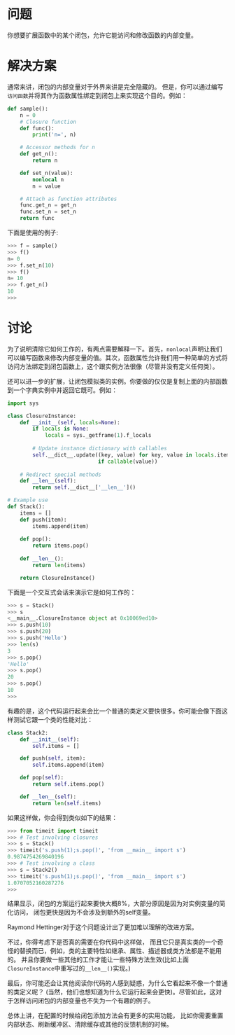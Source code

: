 # 问题
你想要扩展函数中的某个闭包，允许它能访问和修改函数的内部变量。

# 解决方案
通常来讲，闭包的内部变量对于外界来讲是完全隐藏的。 但是，你可以通过编写`访问函数`并将其作为函数属性绑定到闭包上来实现这个目的。例如：
```python
def sample():
    n = 0
    # Closure function
    def func():
        print('n=', n)

    # Accessor methods for n
    def get_n():
        return n

    def set_n(value):
        nonlocal n
        n = value

    # Attach as function attributes
    func.get_n = get_n
    func.set_n = set_n
    return func
```
下面是使用的例子:
```python
>>> f = sample()
>>> f()
n= 0
>>> f.set_n(10)
>>> f()
n= 10
>>> f.get_n()
10
>>>
```

# 讨论
为了说明清除它如何工作的，有两点需要解释一下。首先，`nonlocal`声明让我们可以编写函数来修改内部变量的值。其次，函数属性允许我们用一种简单的方式将访问方法绑定到闭包函数上，这个跟实例方法很像（尽管并没有定义任何类）。

还可以进一步的扩展，让闭包模拟类的实例。你要做的仅仅是复制上面的内部函数到一个字典实例中并返回它既可。例如：
```python
import sys

class ClosureInstance:
    def __init__(self, locals=None):
        if locals is None:
            locals = sys._getframe(1).f_locals
        
        # Update instance dictionary with callables
        self.__dict__.update((key, value) for key, value in locals.items()
                             if callable(value))
    
    # Redirect special methods
    def __len__(self):
        return self.__dict__['__len__']()

# Example use
def Stack():
    items = []
    def push(item):
        items.append(item)
       
    def pop():
        return items.pop()
    
    def __len__():
        return len(items)

    return ClosureInstance()
```
下面是一个交互式会话来演示它是如何工作的：
```python
>>> s = Stack()
>>> s
<__main__.ClosureInstance object at 0x10069ed10>
>>> s.push(10)
>>> s.push(20)
>>> s.push('Hello')
>>> len(s)
3
>>> s.pop()
'Hello'
>>> s.pop()
20
>>> s.pop()
10
>>>
```
有趣的是，这个代码运行起来会比一个普通的类定义要快很多。你可能会像下面这样测试它跟一个类的性能对比：
```python
class Stack2:
    def __init__(self):
        self.items = []

    def push(self, item):
        self.items.append(item)

    def pop(self):
        return self.items.pop()

    def __len__(self):
        return len(self.items)
```
如果这样做，你会得到类似如下的结果：
```python
>>> from timeit import timeit
>>> # Test involving closures
>>> s = Stack()
>>> timeit('s.push(1);s.pop()', 'from __main__ import s')
0.9874754269840196
>>> # Test involving a class
>>> s = Stack2()
>>> timeit('s.push(1);s.pop()', 'from __main__ import s')
1.0707052160287276
>>>
```
结果显示，闭包的方案运行起来要快大概8%，大部分原因是因为对实例变量的简化访问， 闭包更快是因为不会涉及到额外的self变量。

Raymond Hettinger对于这个问题设计出了更加难以理解的改进方案。

不过，你得考虑下是否真的需要在你代码中这样做， 而且它只是真实类的一个奇怪的替换而已，例如，类的主要特性如继承、属性、描述器或类方法都是不能用的。 并且你要做一些其他的工作才能让一些特殊方法生效(比如上面` ClosureInstance `中重写过的` __len__() `实现。)

最后，你可能还会让其他阅读你代码的人感到疑惑，为什么它看起来不像一个普通的类定义呢？ (当然，他们也想知道为什么它运行起来会更快)。尽管如此，这对于怎样访问闭包的内部变量也不失为一个有趣的例子。

总体上讲，在配置的时候给闭包添加方法会有更多的实用功能， 比如你需要重置内部状态、刷新缓冲区、清除缓存或其他的反馈机制的时候。
